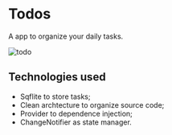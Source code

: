 # Todos

A app to organize your daily tasks.

![todo](https://user-images.githubusercontent.com/19677206/156196182-bb4d9ef2-dc03-46d5-b946-835252e6b54d.gif)


## Technologies used

- Sqflite to store tasks;
- Clean archtecture to organize source code;
- Provider to dependence injection;
- ChangeNotifier as state manager.

